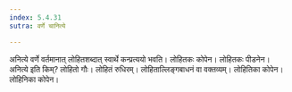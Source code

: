 ```yaml
---
index: 5.4.31
sutra: वर्णे चानित्ये

---
```

अनित्ये वर्णे वर्तमानात् लोहितशब्दात् स्वार्थे कन्प्रत्ययो भवति। लोहितकः कोपेन। लोहितकः पीडनेन। अनित्ये इति किम्? लोहितो गौः। लोहितं रुधिरम्। लोहिताल्लिङ्गबाधनं वा वक्तव्यम्। लोहितिका कोपेन। लोहिनिका कोपेन।